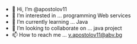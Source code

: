 - 👋 Hi, I’m @apostolov11
- 👀 I’m interested in ... programming Web services
- 🌱 I’m currently learning ... Java 
- 💞️ I’m looking to collaborate on ... java project 
- 📫 How to reach me ... v.apostolov11@abv.bg

<!---
apostolov11/apostolov11 is a ✨ special ✨ repository because its `README.md` (this file) appears on your GitHub profile.
You can click the Preview link to take a look at your changes.
--->
